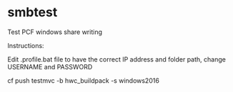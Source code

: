 # smbtest
Test PCF windows share writing

Instructions:

Edit .profile.bat file to have the correct IP address and folder path, change USERNAME and PASSWORD

cf push testmvc -b hwc_buildpack -s windows2016